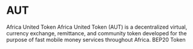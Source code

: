 # AUT
Africa United Token
Africa United Token (AUT) is a decentralized virtual, currency exchange, remittance, and community token developed for the purpose of fast mobile money services throughout Africa.
BEP20 Token
